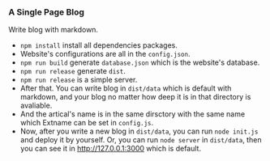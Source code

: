 ### A Single Page Blog

Write blog with markdown.

- `npm install` install all dependencies packages.
- Website's configurations are all in the `config.json`.
- `npm run build` generate `database.json` which is the website's database.
- `npm run release` generate `dist`.
- `npm run release` is a simple server.
- After that. You can write blog in `dist/data` which is default with markdown, and your blog no matter how deep it is in that directory is avaliable.
- And the artical's name is in the same dirsctory with the same name which Extname can be set in `config.js`.
- Now, after you write a new blog in `dist/data`, you can run `node init.js` and deploy it by yourself. Or, you can run `node server` in `dist/data`, then you can see it in http://127.0.0.1:3000 which is default.
